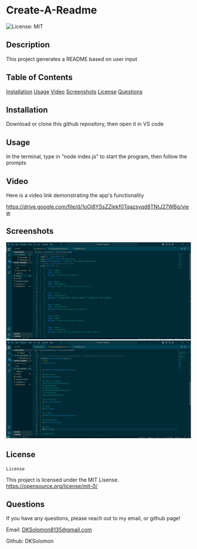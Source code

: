 
  # Create-A-Readme

  
  ![License: MIT](https://img.shields.io/badge/License-MIT-blue.svg)

  ## Description
  This project generates a README based on user input 

  ## Table of Contents
  [Installation](#installation)
  [Usage](#usage)
  [Video](#video)
  [Screenshots](#screenshots)
  [License](#licence)
  [Questions](#questions)

  ## Installation
  Download or clone this github repository, then open it in VS code
  
  ## Usage
  In the terminal, type in "node index.js" to start the program, then follow the prompts

  ## Video

  Here is a video link demonstrating the app's functionality
  
  https://drive.google.com/file/d/1oOi8YSsZZIekf0Tqazsyqd8TNtJ27WBg/view

  ## Screenshots

  ![Index.js](assets/Screenshot%20(103).png)
  ![generateMarkdown.js](assets/Screenshot%20(104).png)

  ## License 
  
    License
  This project is licensed under the MIT Lisense. https://opensource.org/license/mit-0/


  ## Questions
  If you have any questions, please reach out to my email, or github page!

  Email: DKSolomon8135@gmail.com
  
  Github: DKSolomon


